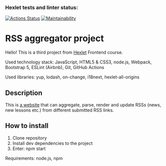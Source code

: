 ### Hexlet tests and linter status:
[![Actions Status](https://github.com/WitsonBair/frontend-project-11/workflows/hexlet-check/badge.svg)](https://github.com/WitsonBair/frontend-project-11/actions)
[![Maintainability](https://api.codeclimate.com/v1/badges/a4aaad7222289d37c007/maintainability)](https://codeclimate.com/github/WitsonBair/frontend-project-11/maintainability)

# RSS aggregator project

Hello! This is a third project from [Hexlet](https://ru.hexlet.io/) Frontend course.

Used technology stack: JavaScript, HTML5 & CSS3, node.js, Webpack, Bootstrap 5, ESLint (Airbnb), Git, GitHub Actions

Used libraries: yup, lodash, on-change, i18next, hexlet-all-origins

## Description
This is [a website](https://frontend-project-11-rho-ten.vercel.app/) that can aggregate, parse, render and update RSSs (news, new lessons etc.) from different submitted RSS links.

## How to install

1. Clone repository
2. Install dev dependencies to the project
3. Enter: npm start

Requirements: node.js, npm